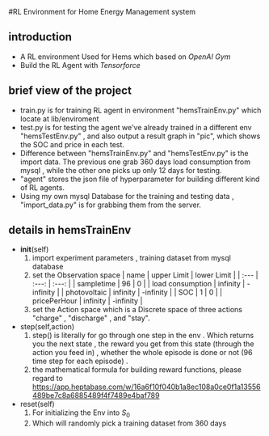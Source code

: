 #RL Environment for Home Energy Management system

## introduction

- A RL environment Used for Hems which based on *OpenAI Gym*
- Build the RL Agent with *Tensorforce*

## brief view of the project
-  train.py is for training RL agent in environment "hemsTrainEnv.py" which locate at lib/enviroment
-  test.py is for testing the agent we've already trained in a different env "hemsTestEnv.py" , and also output a result graph in "pic", which shows the SOC and price in each test.
-  Difference between  "hemsTrainEnv.py" and "hemsTestEnv.py" is the import data. The previous one grab 360 days load consumption from mysql , while the other one picks up only 12 days for testing.
-  "agent" stores the json file of hyperparameter for building different kind of RL agents.
- Using my own mysql Database for the training and testing data , "import_data.py" is for grabbing them from the server.

## details in hemsTrainEnv
- __init__(self)
    1. import experiment parameters , training dataset from mysql database
    1. set the Observation space
    | name | upper Limit   | lower Limit |
    | :--- |    :---:      | :---: |
    | sampletime    |     96       |   0    | 
    | load consumption   |     infinity       | -infinity      | 
    | photovoltaic    |    infinity        |   -infinity    | 
    | SOC    |     1     |   0    | 
    | pricePerHour    |   infinity         |  -infinity     |
    3. set the Action space
    which is a Discrete space of three actions "charge" , "discharge" , and "stay".  
- step(self,action)
    1. step() is literally for go through one step in the env . Which returns you the next state , the reward you get from this state (through the action you feed in) , whether the whole episode is done or not (96 time step for each episode) .
    2. the mathematical formula for building reward functions, please regard to https://app.heptabase.com/w/16a6f10f040b1a8ec108a0ce0f1a13556489be7c8a6885489f4f7489e4baf789
- reset(self)
    1. For initializing the Env into $S_0$
    2. Which will randomly pick a training dataset from 360 days 


    


 